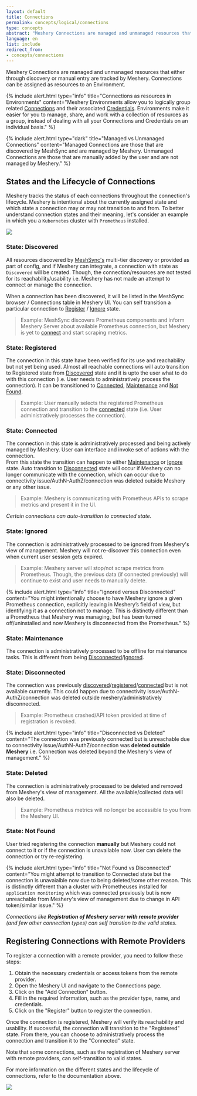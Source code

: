 ```yaml
---
layout: default
title: Connections
permalink: concepts/logical/connections
type: concepts
abstract: "Meshery Connections are managed and unmanaged resources that either through discovery or manual entry are managed by a state machine and used within one or more Environments."
language: en
list: include
redirect_from:
- concepts/connections
---
```

Meshery Connections are managed and unmanaged resources that either through discovery or manual entry are tracked by Meshery. Connections can be assigned as resources to an Environment. 

{% include alert.html type="info" title="Connections as resources in Environments" content="Meshery Environments allow you to logically group related <a href='/concepts/logical/connections'>Connections</a> and their associated <a href='/concepts/logical/credentials'>Credentials</a>. Environments make it easier for you to manage, share, and work with a collection of resources as a group, instead of dealing with all your Connections and Credentials on an individual basis." %}

{% include alert.html type="dark" title="Managed vs Unmanaged Connections" content="Managed Connections are those that are discovered by MeshSync and are managed by Meshery. Unmanaged Connections are those that are manually added by the user and are not managed by Meshery." %}

## States and the Lifecycle of Connections

Meshery tracks the status of each connections throughout the connection's lifecycle. Meshery is intentional about the currently assigned state and which state a connection may or may not transition to and from. To better understand connection states and their meaning, let's consider an example in which you a `Kubernetes` cluster with `Prometheus` installed.

![]({{site.baseurl}}/assets/img/lifecycle-management/states-for-kubernetes-cluster-connections.svg)

### State: Discovered

All resources discovered by [MeshSync's](meshsync.md) multi-tier discovery or provided as part of config, and if Meshery can integrate, a connection with state as `Discovered` will be created. Though, the connection/resources are not tested for its reachability/usability i.e. Meshery has not made an attempt to connect or manage the connection.

When a connection has been discovered, it will be listed in the MeshSync browser / Connections table in Meshery UI. You can self transition a particular connection to [Register](#state-registered) / [Ignore](#state-ignored) state.

> Example: MeshSync discovers Prometheus components and inform Meshery Server about available Prometheus connection, but Meshery is yet to [connect](#state-connected) and start scraping metrics.

### State: Registered

The connection in this state have been verified for its use and reachability but not yet being used. Almost all reachable connections will auto transition to Registered state from [Discovered](#state-discovered) state and it is upto the user what to do with this connection (i.e. User needs to administratively process the connection). It can be transitioned to [Connected](#state-connected), [Maintenance](#state-maintenance) and [Not Found](#state-not-found).

> Example: User manually selects the registered Prometheus connection and transition to the [connected](#state-connected) state (i.e. User administratively processes the connection).

### State: Connected

The connection in this state is administratively processed and being actively managed by Meshery. User can interface and invoke set of actions with the connection.<br>
From this state the transition can happen to either [Maintenance](#state-maintenance) or [Ignore](#state-ignored) state. Auto transition to [Disconnected](#state-disconnected) state will occur if Meshery can no longer communicate with the connection, which can occur due to connectivity issue/AuthN-AuthZ/connection was deleted outside Meshery or any other issue.

> Example: Meshery is communicating with Prometheus APIs to scrape metrics and present it in the UI.

_Certain connections can auto-transition to connected state._

### State: Ignored

The connection is administratively processed to be ignored from Meshery's view of management. Meshery will not re-discover this connection even when current user session gets expired.

> Example: Meshery server will stop/not scrape metrics from Prometheus. Though, the previous data (if connected previously) will continue to exist and user needs to manually delete.

{% include alert.html type="info" title="Ignored versus Disconnected" content="You might intentionally choose to have Meshery ignore a given Prometheus connection, explicitly leaving in Meshery’s field of view, but identifying it as a connection not to manage. This is distinctly different than a Prometheus that Meshery was managing, but has been turned off/uninstalled and now Meshery is disconnected from the Prometheus." %}

### State: Maintenance

The connection is administratively processed to be offline for maintenance tasks. This is different from being [Disconnected](#state-disconnected)/[Ignored](#state-ignored).

### State: Disconnected

The connection was previously [discovered](#state-discovered)/[registered](#state-registered)/[connected](#state-connected) but is not available currently. This could happen due to connectivity issue/AuthN-AuthZ/connection was deleted outside meshery/administratively disconnected.

> Example: Prometheus crashed/API token provided at time of registration is revoked.

{% include alert.html type="info" title="Disconnected vs Deleted" content="The connection was previously connected but is unreachable due to connectivity issue/AuthN-AuthZ/connection was **deleted outside Meshery** i.e. Connection was deleted beyond the Meshery's view of management." %}

### State: Deleted

The connection is administratively processed to be deleted and removed from Meshery's view of management. All the available/collected data will also be deleted.

> Example: Prometheus metrics will no longer be accessible to you from the Meshery UI.

### State: Not Found

User tried registering the connection **manually** but Meshery could not connect to it or if the connection is unavailable now. User can delete the connection or try re-registering.

{% include alert.html type="info" title="Not Found vs Disconnected" content="You might attempt to transition to Connected state but the connection is unavaialble now due to being deleted/some other reason. This is distinctly different than a cluster with Prometheuses installed for `application monitoring` which was connected previously but is now unreachable from Meshery's view of management due to change in API token/similar issue." %}

_Connections like **Registration of Meshery server with remote provider** (and few other connection types) can self transtion to the valid states._

## Registering Connections with Remote Providers

To register a connection with a remote provider, you need to follow these steps:

1. Obtain the necessary credentials or access tokens from the remote provider.
2. Open the Meshery UI and navigate to the Connections page.
3. Click on the "Add Connection" button.
4. Fill in the required information, such as the provider type, name, and credentials.
5. Click on the "Register" button to register the connection.

Once the connection is registered, Meshery will verify its reachability and usability. If successful, the connection will transition to the "Registered" state. From there, you can choose to administratively process the connection and transition it to the "Connected" state.

Note that some connections, such as the registration of Meshery server with remote providers, can self-transition to valid states.

For more information on the different states and the lifecycle of connections, refer to the documentation above.

![]({{site.baseurl}}/assets/img/architecture/meshery-server-registration-with-remote-providers.svg)
